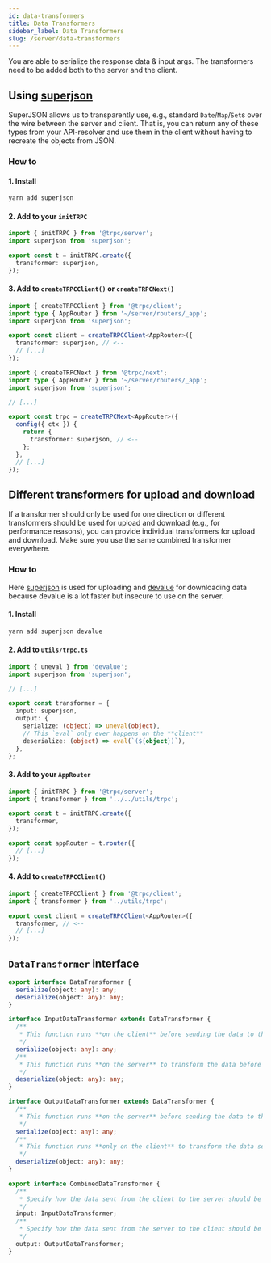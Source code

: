 ```yaml
---
id: data-transformers
title: Data Transformers
sidebar_label: Data Transformers
slug: /server/data-transformers
---
```


You are able to serialize the response data & input args. The transformers need to be added both to the server and the client.

## Using [superjson](https://github.com/blitz-js/superjson)

SuperJSON allows us to transparently use, e.g., standard `Date`/`Map`/`Set`s over the wire between the server and client. That is, you can return any of these types from your API-resolver and use them in the client without having to recreate the objects from JSON.

### How to

#### 1. Install

```bash
yarn add superjson
```

#### 2. Add to your `initTRPC`

```ts title='routers/router/_app.ts'
import { initTRPC } from '@trpc/server';
import superjson from 'superjson';

export const t = initTRPC.create({
  transformer: superjson,
});
```

#### 3. Add to `createTRPCClient()` or `createTRPCNext()`

```ts
import { createTRPCClient } from '@trpc/client';
import type { AppRouter } from '~/server/routers/_app';
import superjson from 'superjson';

export const client = createTRPCClient<AppRouter>({
  transformer: superjson, // <--
  // [...]
});
```

```ts title='utils/trpc.ts'
import { createTRPCNext } from '@trpc/next';
import type { AppRouter } from '~/server/routers/_app';
import superjson from 'superjson';

// [...]

export const trpc = createTRPCNext<AppRouter>({
  config({ ctx }) {
    return {
      transformer: superjson, // <--
    };
  },
  // [...]
});
```

## Different transformers for upload and download

If a transformer should only be used for one direction or different transformers should be used for upload and download (e.g., for performance reasons), you can provide individual transformers for upload and download. Make sure you use the same combined transformer everywhere.

### How to

Here [superjson](https://github.com/blitz-js/superjson) is used for uploading and [devalue](https://github.com/Rich-Harris/devalue) for downloading data because devalue is a lot faster but insecure to use on the server.

#### 1. Install

```bash
yarn add superjson devalue
```

#### 2. Add to `utils/trpc.ts`

```ts title='utils/trpc.ts'
import { uneval } from 'devalue';
import superjson from 'superjson';

// [...]

export const transformer = {
  input: superjson,
  output: {
    serialize: (object) => uneval(object),
    // This `eval` only ever happens on the **client**
    deserialize: (object) => eval(`(${object})`),
  },
};
```

#### 3. Add to your `AppRouter`

```ts title='server/routers/_app.ts'
import { initTRPC } from '@trpc/server';
import { transformer } from '../../utils/trpc';

export const t = initTRPC.create({
  transformer,
});

export const appRouter = t.router({
  // [...]
});
```

#### 4. Add to `createTRPCClient()`

```ts title='client.ts'
import { createTRPCClient } from '@trpc/client';
import { transformer } from '../utils/trpc';

export const client = createTRPCClient<AppRouter>({
  transformer, // <--
  // [...]
});
```

## `DataTransformer` interface

```ts
export interface DataTransformer {
  serialize(object: any): any;
  deserialize(object: any): any;
}

interface InputDataTransformer extends DataTransformer {
  /**
   * This function runs **on the client** before sending the data to the server.
   */
  serialize(object: any): any;
  /**
   * This function runs **on the server** to transform the data before it is passed to the resolver
   */
  deserialize(object: any): any;
}

interface OutputDataTransformer extends DataTransformer {
  /**
   * This function runs **on the server** before sending the data to the client.
   */
  serialize(object: any): any;
  /**
   * This function runs **only on the client** to transform the data sent from the server.
   */
  deserialize(object: any): any;
}

export interface CombinedDataTransformer {
  /**
   * Specify how the data sent from the client to the server should be transformed.
   */
  input: InputDataTransformer;
  /**
   * Specify how the data sent from the server to the client should be transformed.
   */
  output: OutputDataTransformer;
}
```
